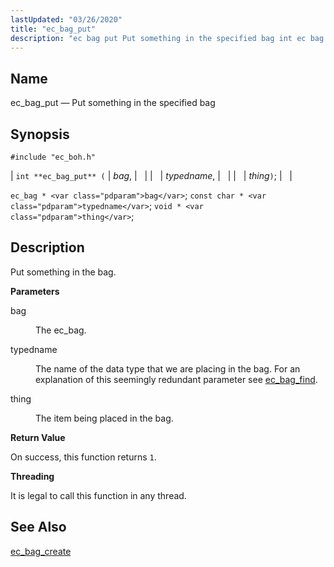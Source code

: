 ```yaml
---
lastUpdated: "03/26/2020"
title: "ec_bag_put"
description: "ec bag put Put something in the specified bag int ec bag put bag typedname thing ec bag bag const char typedname void thing Put something in the bag bag The ec bag typedname The name of the data type that we are placing in the bag For an explanation..."
---
```


<a name="apis.ec_bag_put"></a> 
## Name

ec_bag_put — Put something in the specified bag

## Synopsis

`#include "ec_boh.h"`

| `int **ec_bag_put** (` | <var class="pdparam">bag</var>, |   |
|   | <var class="pdparam">typedname</var>, |   |
|   | <var class="pdparam">thing</var>`)`; |   |

`ec_bag * <var class="pdparam">bag</var>`;
`const char * <var class="pdparam">typedname</var>`;
`void * <var class="pdparam">thing</var>`;<a name="idp47380624"></a> 
## Description

Put something in the bag.

**<a name="idp47381824"></a> Parameters**

<dl class="variablelist">

<dt>bag</dt>

<dd>

The ec_bag.

</dd>

<dt>typedname</dt>

<dd>

The name of the data type that we are placing in the bag. For an explanation of this seemingly redundant parameter see [ec_bag_find](/momentum/3/3-api/apis-ec-bag-find).

</dd>

<dt>thing</dt>

<dd>

The item being placed in the bag.

</dd>

</dl>

**<a name="idp47389056"></a> Return Value**

On success, this function returns `1`.

**<a name="idp47390432"></a> Threading**

It is legal to call this function in any thread.

<a name="idp47391536"></a> 
## See Also

[ec_bag_create](/momentum/3/3-api/apis-ec-bag-create)